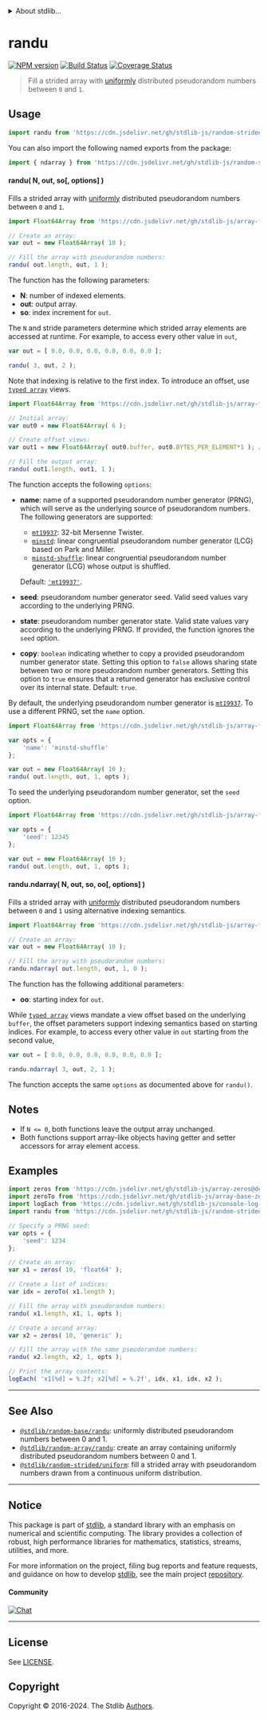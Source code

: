 <!--

@license Apache-2.0

Copyright (c) 2023 The Stdlib Authors.

Licensed under the Apache License, Version 2.0 (the "License");
you may not use this file except in compliance with the License.
You may obtain a copy of the License at

   http://www.apache.org/licenses/LICENSE-2.0

Unless required by applicable law or agreed to in writing, software
distributed under the License is distributed on an "AS IS" BASIS,
WITHOUT WARRANTIES OR CONDITIONS OF ANY KIND, either express or implied.
See the License for the specific language governing permissions and
limitations under the License.

-->


<details>
  <summary>
    About stdlib...
  </summary>
  <p>We believe in a future in which the web is a preferred environment for numerical computation. To help realize this future, we've built stdlib. stdlib is a standard library, with an emphasis on numerical and scientific computation, written in JavaScript (and C) for execution in browsers and in Node.js.</p>
  <p>The library is fully decomposable, being architected in such a way that you can swap out and mix and match APIs and functionality to cater to your exact preferences and use cases.</p>
  <p>When you use stdlib, you can be absolutely certain that you are using the most thorough, rigorous, well-written, studied, documented, tested, measured, and high-quality code out there.</p>
  <p>To join us in bringing numerical computing to the web, get started by checking us out on <a href="https://github.com/stdlib-js/stdlib">GitHub</a>, and please consider <a href="https://opencollective.com/stdlib">financially supporting stdlib</a>. We greatly appreciate your continued support!</p>
</details>

# randu

[![NPM version][npm-image]][npm-url] [![Build Status][test-image]][test-url] [![Coverage Status][coverage-image]][coverage-url] <!-- [![dependencies][dependencies-image]][dependencies-url] -->

> Fill a strided array with [uniformly][@stdlib/random/base/randu] distributed pseudorandom numbers between `0` and `1`.



<section class="usage">

## Usage

```javascript
import randu from 'https://cdn.jsdelivr.net/gh/stdlib-js/random-strided-randu@deno/mod.js';
```

You can also import the following named exports from the package:

```javascript
import { ndarray } from 'https://cdn.jsdelivr.net/gh/stdlib-js/random-strided-randu@deno/mod.js';
```

#### randu( N, out, so\[, options] )

Fills a strided array with [uniformly][@stdlib/random/base/randu] distributed pseudorandom numbers between `0` and `1`.

```javascript
import Float64Array from 'https://cdn.jsdelivr.net/gh/stdlib-js/array-float64@deno/mod.js';

// Create an array:
var out = new Float64Array( 10 );

// Fill the array with pseudorandom numbers:
randu( out.length, out, 1 );
```

The function has the following parameters:

-   **N**: number of indexed elements.
-   **out**: output array.
-   **so**: index increment for `out`.

The `N` and stride parameters determine which strided array elements are accessed at runtime. For example, to access every other value in `out`,

```javascript
var out = [ 0.0, 0.0, 0.0, 0.0, 0.0, 0.0 ];

randu( 3, out, 2 );
```

Note that indexing is relative to the first index. To introduce an offset, use [`typed array`][mdn-typed-array] views.

<!-- eslint-disable stdlib/capitalized-comments -->

```javascript
import Float64Array from 'https://cdn.jsdelivr.net/gh/stdlib-js/array-float64@deno/mod.js';

// Initial array:
var out0 = new Float64Array( 6 );

// Create offset views:
var out1 = new Float64Array( out0.buffer, out0.BYTES_PER_ELEMENT*1 ); // start at 2nd element

// Fill the output array:
randu( out1.length, out1, 1 );
```

The function accepts the following `options`:

-   **name**: name of a supported pseudorandom number generator (PRNG), which will serve as the underlying source of pseudorandom numbers. The following generators are supported:

    -   [`mt19937`][@stdlib/random/base/mt19937]: 32-bit Mersenne Twister.
    -   [`minstd`][@stdlib/random/base/minstd]: linear congruential pseudorandom number generator (LCG) based on Park and Miller.
    -   [`minstd-shuffle`][@stdlib/random/base/minstd-shuffle]: linear congruential pseudorandom number generator (LCG) whose output is shuffled.

    Default: [`'mt19937'`][@stdlib/random/base/mt19937].

-   **seed**: pseudorandom number generator seed. Valid seed values vary according to the underlying PRNG.

-   **state**: pseudorandom number generator state. Valid state values vary according to the underlying PRNG. If provided, the function ignores the `seed` option.

-   **copy**: `boolean` indicating whether to copy a provided pseudorandom number generator state. Setting this option to `false` allows sharing state between two or more pseudorandom number generators. Setting this option to `true` ensures that a returned generator has exclusive control over its internal state. Default: `true`.

By default, the underlying pseudorandom number generator is [`mt19937`][@stdlib/random/base/mt19937]. To use a different PRNG, set the `name` option.

```javascript
import Float64Array from 'https://cdn.jsdelivr.net/gh/stdlib-js/array-float64@deno/mod.js';

var opts = {
    'name': 'minstd-shuffle'
};

var out = new Float64Array( 10 );
randu( out.length, out, 1, opts );
```

To seed the underlying pseudorandom number generator, set the `seed` option.

```javascript
import Float64Array from 'https://cdn.jsdelivr.net/gh/stdlib-js/array-float64@deno/mod.js';

var opts = {
    'seed': 12345
};

var out = new Float64Array( 10 );
randu( out.length, out, 1, opts );
```

#### randu.ndarray( N, out, so, oo\[, options] )

Fills a strided array with [uniformly][@stdlib/random/base/randu] distributed pseudorandom numbers between `0` and `1` using alternative indexing semantics.

```javascript
import Float64Array from 'https://cdn.jsdelivr.net/gh/stdlib-js/array-float64@deno/mod.js';

// Create an array:
var out = new Float64Array( 10 );

// Fill the array with pseudorandom numbers:
randu.ndarray( out.length, out, 1, 0 );
```

The function has the following additional parameters:

-   **oo**: starting index for `out`.

While [`typed array`][mdn-typed-array] views mandate a view offset based on the underlying `buffer`, the offset parameters support indexing semantics based on starting indices. For example, to access every other value in `out` starting from the second value,

```javascript
var out = [ 0.0, 0.0, 0.0, 0.0, 0.0, 0.0 ];

randu.ndarray( 3, out, 2, 1 );
```

The function accepts the same `options` as documented above for `randu()`.

</section>

<!-- /.usage -->

<section class="notes">

## Notes

-   If `N <= 0`, both functions leave the output array unchanged.
-   Both functions support array-like objects having getter and setter accessors for array element access.

</section>

<!-- /.notes -->

<section class="examples">

## Examples

<!-- eslint no-undef: "error" -->

```javascript
import zeros from 'https://cdn.jsdelivr.net/gh/stdlib-js/array-zeros@deno/mod.js';
import zeroTo from 'https://cdn.jsdelivr.net/gh/stdlib-js/array-base-zero-to@deno/mod.js';
import logEach from 'https://cdn.jsdelivr.net/gh/stdlib-js/console-log-each@deno/mod.js';
import randu from 'https://cdn.jsdelivr.net/gh/stdlib-js/random-strided-randu@deno/mod.js';

// Specify a PRNG seed:
var opts = {
    'seed': 1234
};

// Create an array:
var x1 = zeros( 10, 'float64' );

// Create a list of indices:
var idx = zeroTo( x1.length );

// Fill the array with pseudorandom numbers:
randu( x1.length, x1, 1, opts );

// Create a second array:
var x2 = zeros( 10, 'generic' );

// Fill the array with the same pseudorandom numbers:
randu( x2.length, x2, 1, opts );

// Print the array contents:
logEach( 'x1[%d] = %.2f; x2[%d] = %.2f', idx, x1, idx, x2 );
```

</section>

<!-- /.examples -->

<!-- Section for related `stdlib` packages. Do not manually edit this section, as it is automatically populated. -->

<section class="related">

* * *

## See Also

-   <span class="package-name">[`@stdlib/random-base/randu`][@stdlib/random/base/randu]</span><span class="delimiter">: </span><span class="description">uniformly distributed pseudorandom numbers between 0 and 1.</span>
-   <span class="package-name">[`@stdlib/random-array/randu`][@stdlib/random/array/randu]</span><span class="delimiter">: </span><span class="description">create an array containing uniformly distributed pseudorandom numbers between 0 and 1.</span>
-   <span class="package-name">[`@stdlib/random-strided/uniform`][@stdlib/random/strided/uniform]</span><span class="delimiter">: </span><span class="description">fill a strided array with pseudorandom numbers drawn from a continuous uniform distribution.</span>

</section>

<!-- /.related -->

<!-- Section for all links. Make sure to keep an empty line after the `section` element and another before the `/section` close. -->


<section class="main-repo" >

* * *

## Notice

This package is part of [stdlib][stdlib], a standard library with an emphasis on numerical and scientific computing. The library provides a collection of robust, high performance libraries for mathematics, statistics, streams, utilities, and more.

For more information on the project, filing bug reports and feature requests, and guidance on how to develop [stdlib][stdlib], see the main project [repository][stdlib].

#### Community

[![Chat][chat-image]][chat-url]

---

## License

See [LICENSE][stdlib-license].


## Copyright

Copyright &copy; 2016-2024. The Stdlib [Authors][stdlib-authors].

</section>

<!-- /.stdlib -->

<!-- Section for all links. Make sure to keep an empty line after the `section` element and another before the `/section` close. -->

<section class="links">

[npm-image]: http://img.shields.io/npm/v/@stdlib/random-strided-randu.svg
[npm-url]: https://npmjs.org/package/@stdlib/random-strided-randu

[test-image]: https://github.com/stdlib-js/random-strided-randu/actions/workflows/test.yml/badge.svg?branch=main
[test-url]: https://github.com/stdlib-js/random-strided-randu/actions/workflows/test.yml?query=branch:main

[coverage-image]: https://img.shields.io/codecov/c/github/stdlib-js/random-strided-randu/main.svg
[coverage-url]: https://codecov.io/github/stdlib-js/random-strided-randu?branch=main

<!--

[dependencies-image]: https://img.shields.io/david/stdlib-js/random-strided-randu.svg
[dependencies-url]: https://david-dm.org/stdlib-js/random-strided-randu/main

-->

[chat-image]: https://img.shields.io/gitter/room/stdlib-js/stdlib.svg
[chat-url]: https://app.gitter.im/#/room/#stdlib-js_stdlib:gitter.im

[stdlib]: https://github.com/stdlib-js/stdlib

[stdlib-authors]: https://github.com/stdlib-js/stdlib/graphs/contributors

[umd]: https://github.com/umdjs/umd
[es-module]: https://developer.mozilla.org/en-US/docs/Web/JavaScript/Guide/Modules

[deno-url]: https://github.com/stdlib-js/random-strided-randu/tree/deno
[umd-url]: https://github.com/stdlib-js/random-strided-randu/tree/umd
[esm-url]: https://github.com/stdlib-js/random-strided-randu/tree/esm
[branches-url]: https://github.com/stdlib-js/random-strided-randu/blob/main/branches.md

[stdlib-license]: https://raw.githubusercontent.com/stdlib-js/random-strided-randu/main/LICENSE

[mdn-typed-array]: https://developer.mozilla.org/en-US/docs/Web/JavaScript/Reference/Global_Objects/TypedArray

[@stdlib/random/base/randu]: https://github.com/stdlib-js/random-base-randu/tree/deno

[@stdlib/random/base/mt19937]: https://github.com/stdlib-js/random-base-mt19937/tree/deno

[@stdlib/random/base/minstd]: https://github.com/stdlib-js/random-base-minstd/tree/deno

[@stdlib/random/base/minstd-shuffle]: https://github.com/stdlib-js/random-base-minstd-shuffle/tree/deno

<!-- <related-links> -->

[@stdlib/random/array/randu]: https://github.com/stdlib-js/random-array-randu/tree/deno

[@stdlib/random/strided/uniform]: https://github.com/stdlib-js/random-strided-uniform/tree/deno

<!-- </related-links> -->

</section>

<!-- /.links -->
